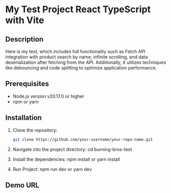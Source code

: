 # My Test Project React TypeScript with Vite

## Description

Here is my test, which includes full functionality such as Fetch API integration with product search by name, infinite scrolling, and data deserialization after fetching from the API. Additionally, it utilizes techniques like debouncing and code splitting to optimize application performance.

## Prerequisites

- Node.js version v20.17.0 or higher
- npm or yarn

## Installation

1. Clone the repository:

   ```bash
   git clone https://github.com/your-username/your-repo-name.git
2. Navigate into the project directory:
   cd burning-bros-test
   
3. Install the dependencies:
   npm install or yarn install
   
4. Run Project:
   npm run dev or yarn dev

## Demo URL

